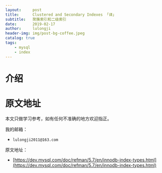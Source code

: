 ```yaml
---
layout:     post
title:      Clustered and Secondary Indexes 「译」
subtitle:   聚簇索引和二级索引
date:       2019-02-17
author:     lulongji
header-img: img/post-bg-coffee.jpeg
catalog: true
tags:
    - mysql
    - index
---
```



# 介绍


 

# 原文地址
本文只做学习参考，如有任何不准确的地方欢迎指正。

我的邮箱：
- ```lulongji2011@163.com```

原文地址：
- [https://dev.mysql.com/doc/refman/5.7/en/innodb-index-types.html](https://dev.mysql.com/doc/refman/5.7/en/innodb-index-types.html)